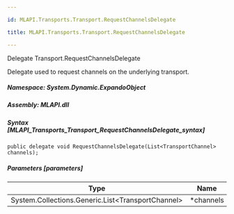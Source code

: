 ```yaml
---

id: MLAPI.Transports.Transport.RequestChannelsDelegate

title: MLAPI.Transports.Transport.RequestChannelsDelegate

---
```


Delegate Transport.RequestChannelsDelegate

<div class="markdown level0 summary" markdown="1">

Delegate used to request channels on the underlying transport.

</div>

<div class="markdown level0 conceptual" markdown="1">

</div>

##### **Namespace**: System.Dynamic.ExpandoObject

##### **Assembly**: MLAPI.dll

##### Syntax [MLAPI_Transports_Transport_RequestChannelsDelegate_syntax]

    public delegate void RequestChannelsDelegate(List<TransportChannel> channels);

##### Parameters [parameters]

| Type                                                | Name       | Description |
|-----------------------------------------------------|------------|-------------|
| System.Collections.Generic.List\<TransportChannel\> | \*channels |             |
